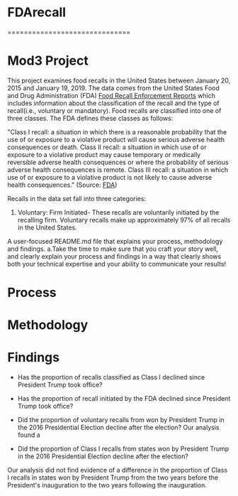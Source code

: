 # FDArecall
==============================

Mod3 Project
==============================

This project examines food recalls in the United States between January 20, 2015 and January 19, 2019. The data comes from the United States Food and Drug Administration (FDA) [Food Recall Enforcement Reports](https://open.fda.gov/downloads/) which includes information about the classification of the recall and the type of recall(i.e., voluntary or mandatory). Food recalls are classified into one of three classes. The FDA defines these classes as follows:

"Class I recall: a situation in which there is a reasonable probability that the use of or exposure to a violative product will cause serious adverse health consequences or death.
Class II recall: a situation in which use of or exposure to a violative product may cause temporary or medically reversible adverse health consequences or where the probability of serious adverse health consequences is remote.
Class III recall: a situation in which use of or exposure to a violative product is not likely to cause adverse health consequences." (Source: [FDA](https://www.fda.gov/safety/industry-guidance-recalls/recalls-background-and-definitions))

Recalls in the data set fall into three categories:
  1. Voluntary: Firm Initiated- These recalls are voluntarily initiated by the recalling firm. Voluntary recalls make up approximately 97% of all recalls in the United States. 

A user-focused README.md file that explains your process, methodology and findings.
a.Take the time to make sure that you craft your story well, and clearly explain your process and findings in a way that clearly shows both your technical expertise and your ability to communicate your results!

# Process



# Methodology

# Findings

* Has the proportion of recalls classified as Class I declined since President Trump took office?


* Has the proportion of recall initiated by the FDA declined since President Trump took office?


* Did the proportion of voluntary recalls from won by President Trump in the 2016 Presidential Election decline after the election?
Our analysis found a 

* Did the proportion of Class I recalls from states won by President Trump in the 2016 Presidential Election decline after the election?

Our analysis did not find evidence of a difference in the proportion of Class I recalls in states won by President Trump from the two years before the President's inauguration to the two years following the inauguration. 

